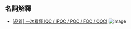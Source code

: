 ## 名詞解釋
- [[品質] 一次看懂 IQC / IPQC / PQC / FQC / OQC!](https://nyonyou.pixnet.net/blog/post/460033975)
![image](https://user-images.githubusercontent.com/79491888/177439467-a049b9ac-bbfc-4947-8df2-9250a770565c.png)






